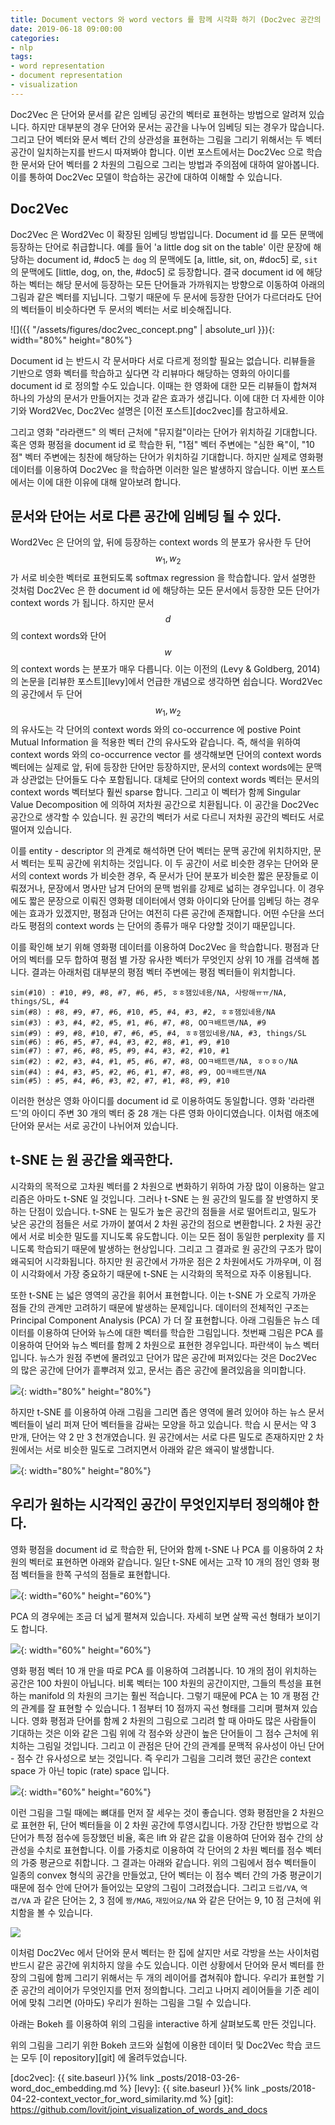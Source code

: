 ```yaml
---
title: Document vectors 와 word vectors 를 함께 시각화 하기 (Doc2vec 공간의 이해)
date: 2019-06-18 09:00:00
categories:
- nlp
tags:
- word representation
- document representation
- visualization
---
```


Doc2Vec 은 단어와 문서를 같은 임베딩 공간의 벡터로 표현하는 방법으로 알려져 있습니다. 하지만 대부분의 경우 단어와 문서는 공간을 나누어 임베딩 되는 경우가 많습니다. 그리고 단어 벡터와 문서 벡터 간의 상관성을 표현하는 그림을 그리기 위해서는 두 벡터 공간이 일치하는지를 반드시 따져봐야 합니다. 이번 포스트에서는 Doc2Vec 으로 학습한 문서와 단어 벡터를 2 차원의 그림으로 그리는 방법과 주의점에 대하여 알아봅니다. 이를 통하여 Doc2Vec 모델이 학습하는 공간에 대하여 이해할 수 있습니다.

## Doc2Vec

Doc2Vec 은 Word2Vec 이 확장된 임베딩 방법입니다. Document id 를 모든 문맥에 등장하는 단어로 취급합니다. 예를 들어 'a little dog sit on the table' 이란 문장에 해당하는 document id, #doc5 는 `dog` 의 문맥에도 [a, little, sit, on, #doc5] 로, `sit` 의 문맥에도 [little, dog, on, the, #doc5] 로 등장합니다. 결국 document id 에 해당하는 벡터는 해당 문서에 등장하는 모든 단어들과 가까워지는 방향으로 이동하여 아래의 그림과 같은 벡터를 지닙니다. 그렇기 때문에 두 문서에 등장한 단어가 다르더라도 단어의 벡터들이 비슷하다면 두 문서의 벡터는 서로 비슷해집니다. 

![]({{ "/assets/figures/doc2vec_concept.png" | absolute_url }}){: width="80%" height="80%"}

Document id 는 반드시 각 문서마다 서로 다르게 정의할 필요는 없습니다. 리뷰들을 기반으로 영화 벡터를 학습하고 싶다면 각 리뷰마다 해당하는 영화의 아이디를 document id 로 정의할 수도 있습니다. 이때는 한 영화에 대한 모든 리뷰들이 합쳐져 하나의 가상의 문서가 만들어지는 것과 같은 효과가 생깁니다. 이에 대한 더 자세한 이야기와 Word2Vec, Doc2Vec 설명은 [이전 포스트][doc2vec]를 참고하세요.

그리고 영화 "라라랜드" 의 벡터 근처에 "뮤지컬"이라는 단어가 위치하길 기대합니다. 혹은 영화 평점을 document id 로 학습한 뒤, "1점" 벡터 주변에는 "심한 욕"이, "10점" 벡터 주변에는 칭찬에 해당하는 단어가 위치하길 기대합니다. 하지만 실제로 영화평 데이터를 이용하여 Doc2Vec 을 학습하면 이러한 일은 발생하지 않습니다. 이번 포스트에서는 이에 대한 이유에 대해 알아보려 합니다.

## 문서와 단어는 서로 다른 공간에 임베딩 될 수 있다.

Word2Vec 은 단어의 앞, 뒤에 등장하는 context words 의 분포가 유사한 두 단어 $$w_1, w_2$$ 가 서로 비슷한 벡터로 표현되도록 softmax regression 을 학습합니다. 앞서 설명한 것처럼 Doc2Vec 은 한 document id 에 해당하는 모든 문서에서 등장한 모든 단어가 context words 가 됩니다. 하지만 문서 $$d$$ 의 context words와 단어 $$w$$ 의 context words 는 분포가 매우 다릅니다. 이는 이전의 (Levy & Goldberg, 2014) 의 논문을 [리뷰한 포스트][levy]에서 언급한 개념으로 생각하면 쉽습니다. Word2Vec 의 공간에서 두 단어 $$w_1, w_2$$ 의 유사도는 각 단어의 context words 와의 co-occurrence 에 postive Point Mutual Information 을 적용한 벡터 간의 유사도와 같습니다. 즉, 해석을 위하여 context words 와의 co-occurrence vector 를 생각해보면 단어의 context words 벡터에는 실제로 앞, 뒤에 등장한 단어만 등장하지만, 문서의 context words에는 문맥과 상관없는 단어들도 다수 포함됩니다. 대체로 단어의 context words 벡터는 문서의 context words 벡터보다 훨씬 sparse 합니다. 그리고 이 벡터가 함께 Singular Value Decomposition 에 의하여 저차원 공간으로 치환됩니다. 이 공간을 Doc2Vec 공간으로 생각할 수 있습니다. 원 공간의 벡터가 서로 다르니 저차원 공간의 벡터도 서로 떨어져 있습니다.

이를 entity - descriptor 의 관계로 해석하면 단어 벡터는 문맥 공간에 위치하지만, 문서 벡터는 토픽 공간에 위치하는 것입니다. 이 두 공간이 서로 비슷한 경우는 단어와 문서의 context words 가 비슷한 경우, 즉 문서가 단어 분포가 비슷한 짧은 문장들로 이뤄졌거나, 문장에서 명사만 남겨 단어의 문맥 범위를 강제로 넓히는 경우입니다. 이 경우에도 짧은 문장으로 이뤄진 영화평 데이터에서 영화 아이디와 단어를 임베딩 하는 경우에는 효과가 있겠지만, 평점과 단어는 여전히 다른 공간에 존재합니다. 어떤 수단을 쓰더라도 평점의 context words 는 단어의 종류가 매우 다양할 것이기 때문입니다.

이를 확인해 보기 위해 영화평 데이터를 이용하여 Doc2Vec 을 학습합니다. 평점과 단어의 벡터를 모두 합하여 평점 별 가장 유사한 벡터가 무엇인지 상위 10 개를 검색해 봅니다. 결과는 아래처럼 대부분의 평점 벡터 주변에는 평점 벡터들이 위치합니다.

```
sim(#10) : #10, #9, #8, #7, #6, #5, ㅎㅎ잼있네용/NA, 사랑해ㅠㅠ/NA, things/SL, #4
sim(#8) : #8, #9, #7, #6, #10, #5, #4, #3, #2, ㅎㅎ잼있네용/NA
sim(#3) : #3, #4, #2, #5, #1, #6, #7, #8, OOㅋ배트맨/NA, #9
sim(#9) : #9, #8, #10, #7, #6, #5, #4, ㅎㅎ잼있네용/NA, #3, things/SL
sim(#6) : #6, #5, #7, #4, #3, #2, #8, #1, #9, #10
sim(#7) : #7, #6, #8, #5, #9, #4, #3, #2, #10, #1
sim(#2) : #2, #3, #4, #1, #5, #6, #7, #8, OOㅋ배트맨/NA, ㅎㅇㅎㅇ/NA
sim(#4) : #4, #3, #5, #2, #6, #1, #7, #8, #9, OOㅋ배트맨/NA
sim(#5) : #5, #4, #6, #3, #2, #7, #1, #8, #9, #10
```

이러한 현상은 영화 아이디를 document id 로 이용하여도 동일합니다. 영화 '라라랜드'의 아이디 주변 30 개의 벡터 중 28 개는 다른 영화 아이디였습니다. 이처럼 애초에 단어와 문서는 서로 공간이 나뉘어져 있습니다.

## t-SNE 는 원 공간을 왜곡한다.

시각화의 목적으로 고차원 벡터를 2 차원으로 변화하기 위하여 가장 많이 이용하는 알고리즘은 아마도 t-SNE 일 것입니다. 그러나 t-SNE 는 원 공간의 밀도를 잘 반영하지 못하는 단점이 있습니다. t-SNE 는 밀도가 높은 공간의 점들을 서로 떨어트리고, 밀도가 낮은 공간의 점들은 서로 가까이 붙여서 2 차원 공간의 점으로 변환합니다. 2 차원 공간에서 서로 비슷한 밀도를 지니도록 유도합니다. 이는 모든 점이 동일한 perplexity 를 지니도록 학습되기 때문에 발생하는 현상입니다. 그리고 그 결과로 원 공간의 구조가 많이 왜곡되어 시각화됩니다. 하지만 원 공간에서 가까운 점은 2 차원에서도 가까우며, 이 점이 시각화에서 가장 중요하기 때문에 t-SNE 는 시각화의 목적으로 자주 이용됩니다.

또한 t-SNE 는 넓은 영역의 공간을 휘어서 표현합니다. 이는 t-SNE 가 오로직 가까운 점들 간의 관계만 고려하기 때문에 발생하는 문제입니다. 데이터의 전체적인 구조는 Principal Component Analysis (PCA) 가 더 잘 표현합니다. 아래 그림들은 뉴스 데이터를 이용하여 단어와 뉴스에 대한 벡터를 학습한 그림입니다. 첫번째 그림은 PCA 를 이용하여 단어와 뉴스 벡터를 함께 2 차원으로 표현한 경우입니다. 파란색이 뉴스 벡터입니다. 뉴스가 원점 주변에 몰려있고 단어가 많은 공간에 퍼져있다는 것은 Doc2Vec 의 많은 공간에 단어가 흩뿌려져 있고, 문서는 좁은 공간에 몰려있음을 의미합니다.

![](https://github.com/lovit/joint_visualization_of_words_and_docs/raw/master/figures/joint_visualization_news_word_pca.png){: width="80%" height="80%"}

하지만 t-SNE 를 이용하여 아래 그림을 그리면 좁은 영역에 몰려 있어야 하는 뉴스 문서 벡터들이 널리 퍼져 단어 벡터들을 감싸는 모양을 하고 있습니다. 학습 시 문서는 약 3 만개, 단어는 약 2 만 3 천개였습니다. 원 공간에서는 서로 다른 밀도로 존재하지만 2 차원에서는 서로 비슷한 밀도로 그려지면서 아래와 같은 왜곡이 발생합니다.

![](https://github.com/lovit/joint_visualization_of_words_and_docs/raw/master/figures/joint_visualization_news_word_tsne.png){: width="80%" height="80%"}

## 우리가 원하는 시각적인 공간이 무엇인지부터 정의해야 한다.

영화 평점을 document id 로 학습한 뒤, 단어와 함께 t-SNE 나 PCA 를 이용하여 2 차원의 벡터로 표현하면 아래와 같습니다. 일단 t-SNE 에서는 고작 10 개의 점인 영화 평점 벡터들을 한쪽 구석의 점들로 표현합니다.

![](https://github.com/lovit/joint_visualization_of_words_and_docs/raw/master/figures/joint_visualization_rate_word_tsne.png){: width="60%" height="60%"}

PCA 의 경우에는 조금 더 넓게 펼쳐져 있습니다. 자세히 보면 살짝 곡선 형태가 보이기도 합니다.

![](https://github.com/lovit/joint_visualization_of_words_and_docs/raw/master/figures/joint_visualization_rate_word_pca.png){: width="60%" height="60%"}

영화 평점 벡터 10 개 만을 따로 PCA 를 이용하여 그려봅니다. 10 개의 점이 위치하는 공간은 100 차원이 아닙니다. 비록 벡터는 100 차원의 공간이지만, 그들의 특성을 표현하는 manifold 의 차원의 크기는 훨씬 적습니다. 그렇기 때문에 PCA 는 10 개 평점 간의 관계를 잘 표현할 수 있습니다. 1 점부터 10 점까지 곡선 형태를 그리며 펼쳐져 있습니다. 영화 평점과 단어를 함께 2 차원의 그림으로 그리려 할 때 아마도 많은 사람들이 기대하는 것은 이와 같은 그림 위에 각 점수와 상관이 높은 단어들이 그 점수 근처에 위치하는 그림일 것입니다. 그리고 이 관점은 단어 간의 관계를 문맥적 유사성이 아닌 단어 - 점수 간 유사성으로 보는 것입니다. 즉 우리가 그림을 그리려 했던 공간은 context space 가 아닌 topic (rate) space 입니다.

![](https://github.com/lovit/joint_visualization_of_words_and_docs/raw/master/figures/joint_visualization_rate_pca.png){: width="60%" height="60%"}

이런 그림을 그릴 때에는 뼈대를 먼저 잘 세우는 것이 좋습니다. 영화 평점만을 2 차원으로 표현한 뒤, 단어 벡터들을 이 2 차원 공간에 투영시킵니다. 가장 간단한 방법으로 각 단어가 특정 점수에 등장했던 비율, 혹은 lift 와 같은 값을 이용하여 단어와 점수 간의 상관성을 수치로 표현합니다. 이를 가중치로 이용하여 각 단어의 2 차원 벡터를 점수 벡터의 가중 평균으로 취합니다. 그 결과는 아래와 같습니다. 위의 그림에서 점수 벡터들이 일종의 convex 형식의 공간을 만들었고, 단어 벡터는 이 점수 벡터 간의 가중 평균이기 때문에 점수 안에 단어가 들어있는 모양의 그림이 그려졌습니다. 그리고 `드럽/VA`, `역겹/VA` 과 같은 단어는 2, 3 점에 `짱/MAG`, `재밌어요/NA` 와 같은 단어는 9, 10 점 근처에 위치함을 볼 수 있습니다.

![](https://github.com/lovit/joint_visualization_of_words_and_docs/raw/master/figures/joint_visualization_rate_word_pca_affinity.png)

이처럼 Doc2Vec 에서 단어와 문서 벡터는 한 집에 살지만 서로 각방을 쓰는 사이처럼 반드시 같은 공간에 위치하지 않을 수도 있습니다. 이런 상황에서 단어와 문서 벡터를 한 장의 그림에 함께 그리기 위해서는 두 개의 레이어를 겹쳐줘야 합니다. 우리가 표현할 기준 공간의 레이어가 무엇인지를 먼저 정의합니다. 그리고 나머지 레이어들을 기준 레이어에 맞춰 그리면 (아마도) 우리가 원하는 그림을 그릴 수 있습니다.

아래는 Bokeh 를 이용하여 위의 그림을 interactive 하게 살펴보도록 만든 것입니다.

<div id="wvdv"></div>

위의 그림을 그리기 위한 Bokeh 코드와 실험에 이용한 데이터 및 Doc2Vec 학습 코드는 모두 [이 repository][git] 에 올려두었습니다. 


<script src="https://code.jquery.com/jquery-3.2.1.min.js" integrity="sha256-hwg4gsxgFZhOsEEamdOYGBf13FyQuiTwlAQgxVSNgt4=" crossorigin="anonymous"></script>
<script type="text/javascript">
      $(document).ready(function(){
         $("#wvdv").load("https://raw.githubusercontent.com/lovit/joint_visualization_of_words_and_docs/master/demo/joint_visualization_word_doc_movie_pca_affinity.html")
      });
</script>

[doc2vec]: {{ site.baseurl }}{% link _posts/2018-03-26-word_doc_embedding.md %}
[levy]: {{ site.baseurl }}{% link _posts/2018-04-22-context_vector_for_word_similarity.md %}
[git]: https://github.com/lovit/joint_visualization_of_words_and_docs
